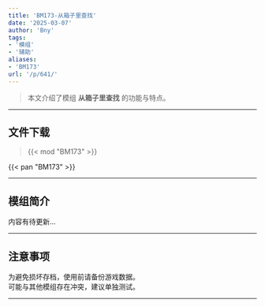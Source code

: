 ```yaml
---
title: 'BM173-从箱子里查找'
date: '2025-03-07'
author: 'Bny'
tags:
- '模组'
- '辅助'
aliases:
- 'BM173'
url: '/p/641/'
---
```


> 本文介绍了模组 **从箱子里查找** 的功能与特点。

---

## 文件下载  

> {{< mod "BM173" >}}  

{{< pan "BM173" >}}  

---

## 模组简介

>  
内容有待更新...  

---

## 注意事项

>  
为避免损坏存档，使用前请备份游戏数据。  
可能与其他模组存在冲突，建议单独测试。  

---


